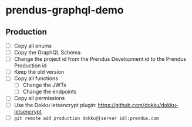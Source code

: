 # prendus-graphql-demo

## Production

- [ ] Copy all enums
- [ ] Copy the GraphQL Schema
- [ ] Change the project id from the Prendus Development id to the Prendus Production id
- [ ] Keep the old version
- [ ] Copy all functions
  - [ ] Change the JWTs
  - [ ] Change the endpoints
- [ ] Copy all permissions
- [ ] Use the Dokku letsencrypt plugin: https://github.com/dokku/dokku-letsencrypt
- [ ] `git remote add production dokku@[server id]:prendus.com`
